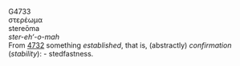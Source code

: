 G4733  
στερέωμα  
stereōma  
*ster-eh‘-o-mah*  
From [4732](g4732) something *established*, that is, (abstractly)
*confirmation* (*stability*): - stedfastness.  
